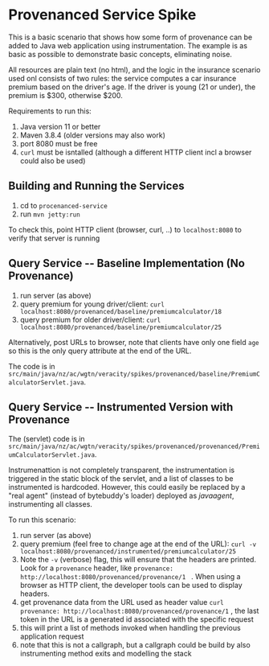# Provenanced Service Spike

This is a basic scenario that shows how some form of provenance can be added to Java web application using instrumentation. The example is as basic as possible to demonstrate basic concepts, eliminating noise. 

All resources are plain text (no html), and the logic in the insurance scenario used onl consists of two rules: the service computes a car insurance premium based on the driver's age. If the driver is young (21 or under), the premium is $300, otherwise $200. 

Requirements to run this: 

1. Java version 11 or better
2. Maven 3.8.4 (older versions may also work)
3. port 8080 must be free
4. `curl` must be isntalled (although a different HTTP client incl a browser could also be used)

## Building and Running the Services

1. cd to `procenanced-service`
2. run `mvn jetty:run`


To check this, point HTTP client (browser, curl, ..) to `localhost:8080` to verify that server is running

## Query Service -- Baseline Implementation (No Provenance)

1. run server (as above)
2. query premium for young driver/client: `curl localhost:8080/provenanced/baseline/premiumcalculator/18`
3. query premium for older driver/client: `curl localhost:8080/provenanced/baseline/premiumcalculator/25`

Alternatively, post URLs to browser, note that clients have only one field `age` so this is the only query attribute at the end of the URL.

The code is in `src/main/java/nz/ac/wgtn/veracity/spikes/provenanced/baseline/PremiumCalculatorServlet.java`.

## Query Service -- Instrumented Version with Provenance

The (servlet) code is in `src/main/java/nz/ac/wgtn/veracity/spikes/provenanced/provenanced/PremiumCalculatorServlet.java`.

Instrumenattion is not completely transparent, the instrumentation is triggered in the static block of the servlet, and a list of classes to be instrumented is 
hardcoded. However, this could easily be replaced by a "real agent" (instead of bytebuddy's loader) deployed as *javaagent*, instrumenting all classes. 

To run this scenario:

1. run server (as above)
2. query premium (feel free to change age at the end of the URL):  `curl -v localhost:8080/provenanced/instrumented/premiumcalculator/25`
3. Note the `-v` (verbose) flag, this will ensure that the headers are printed. Look for a `provenance` header, like `provenance: http://localhost:8080/provenanced/provenance/1
   ` . When using a browser as HTTP client, the developer tools can be used to display headers.
4. get provenance data from the URL used as header value `curl provenance: http://localhost:8080/provenanced/provenance/1` , the last token in the URL is a generated id associated with the specific request
5. this will print a list of methods invoked when handling the previous application request
6. note that this is not a callgraph, but a callgraph could be build by also instrumenting method exits and modelling the stack 






